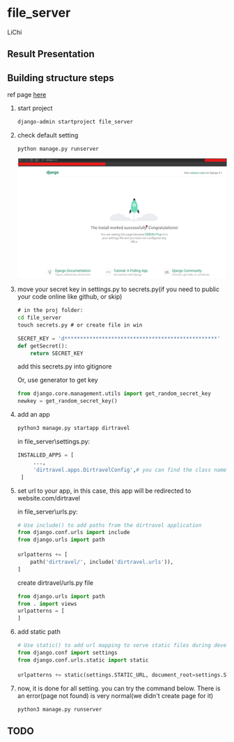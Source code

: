 # file_server

LiChi

## Result Presentation

## Building structure steps

ref page [here](https://developer.mozilla.org/zh-TW/docs/Learn/Server-side/Django/development_environment)

1. start project
    ```cmd
    django-admin startproject file_server
    ```
2. check default setting

    ```cmd
    python manage.py runserver
    ```

    ![check pic](./doc/1.1.png)

3. move your secret key in settings.py to secrets.py(if you need to public your code online like github, or skip)

    ```cmd
    # in the proj folder:
    cd file_server
    touch secrets.py # or create file in win
    ```

    ```py
    SECRET_KEY = 'd*************************************************'
    def getSecret():
        return SECRET_KEY
    ```

    add this secrets.py into gitignore

    Or, use generator to get key

    ```py
    from django.core.management.utils import get_random_secret_key
    newkey = get_random_secret_key()
    ```

4. add an app
   
   ```cmd
   python3 manage.py startapp dirtravel
   ```
   
   in file_server\settings.py:

   ```py
   INSTALLED_APPS = [
        ...,
        'dirtravel.apps.DirtravelConfig',# you can find the class name in /appname/apps.py
    ]
   ```

5. set url to your app, in this case, this app will be redirected to website.com/dirtravel

    in file_server\urls.py:

    ```py
    # Use include() to add paths from the dirtravel application
    from django.conf.urls import include
    from django.urls import path

    urlpatterns += [
        path('dirtravel/', include('dirtravel.urls')),
    ]
    ```

    create dirtravel/urls.py file
    ```py
    from django.urls import path
    from . import views
    urlpatterns = [
    ]
    ```

6. add static path

    ```py
    # Use static() to add url mapping to serve static files during development (only)
    from django.conf import settings
    from django.conf.urls.static import static

    urlpatterns += static(settings.STATIC_URL, document_root=settings.STATIC_ROOT)
    ```

7. now, it is done for all setting. you can try the command below. There is an error(page not found) is very normal(we didn't create page for it)

   ```cmd
   python3 manage.py runserver
   ```

## TODO